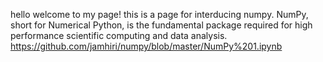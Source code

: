 hello
welcome to my page!
this is a page for interducing numpy.
NumPy, short for Numerical Python, is the fundamental package required for high performance scientific computing and data analysis.
https://github.com/jamhiri/numpy/blob/master/NumPy%201.ipynb
